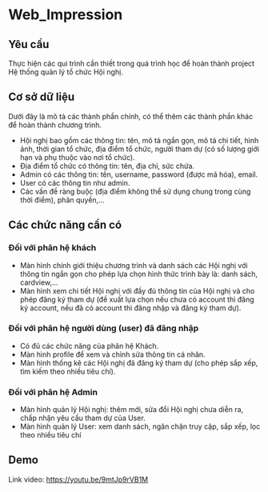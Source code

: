 # Web_Impression
## Yêu cầu
Thực hiện các qui trình cần thiết trong quá trình học để hoàn thành project Hệ thống quản lý tổ
chức Hội nghị.
## Cơ sở dữ liệu
Dưới đây là mô tả các thành phần chính, có thể thêm các thành phần khác để hoàn thành chương
trình.
- Hội nghị bao gồm các thông tin: tên, mô tả ngắn gọn, mô tả chi tiết, hình ảnh, thời gian
tổ chức, địa điểm tổ chức, người tham dự (có số lượng giới hạn và phụ thuộc vào nơi tổ
chức).
- Địa điểm tổ chức có thông tin: tên, địa chỉ, sức chứa.
- Admin có các thông tin: tên, username, password (được mã hóa), email.
- User có các thông tin như admin.
- Các vấn đề ràng buộc (địa điểm không thể sử dụng chung trong cùng thời điểm), phân
quyền,…
## Các chức năng cần có
### Đối với phân hệ khách
- Màn hình chính giới thiệu chương trình và danh sách các Hội nghị với thông tin ngắn gọn
cho phép lựa chọn hình thức trình bày là: danh sách, cardview,…
- Màn hình xem chi tiết Hội nghị với đầy đủ thông tin của Hội nghị và cho phép đăng ký
tham dự (đề xuất lựa chọn nếu chưa có account thì đăng ký account, nếu đã có account
thì đăng nhập và đăng ký tham dự).
### Đối với phân hệ người dùng (user) đã đăng nhập
- Có đủ các chức năng của phân hệ Khách.
- Màn hình profile để xem và chỉnh sửa thông tin cá nhân.
- Màn hình thống kê các Hội nghị đã đăng ký tham dự (cho phép sắp xếp, tìm kiếm theo
nhiều tiêu chí).
### Đối với phân hệ Admin
- Màn hình quản lý Hội nghị: thêm mới, sửa đổi Hội nghị chưa diễn ra, chấp nhận yêu cầu
tham dự của User.
- Màn hình quản lý User: xem danh sách, ngăn chặn truy cập, sắp xếp, lọc theo nhiều tiêu
chí
## Demo
Link video: https://youtu.be/9mtJp9rVB1M
